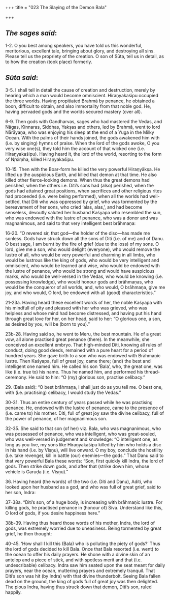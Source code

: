 +++
title = "023  The Slaying of the Demon Bala"

+++
 

## *The sages said*:

1-2. O you best among speakers, you have told us this wonderful, meritorious, excellent tale, bringing about glory, and destroying all sins. Please tell us the propriety of the creation. O son of Sūta, tell us in detail, as to how the creation (took place) formerly.

## *Sūta said*:

3-5. I shall tell in detail the cause of creation and destruction, merely by hearing which a man would become omniscient. Hiraṇyakaśipu occupied the three worlds. Having propitiated Brahmā by penance, he obtained a boon, difficult to obtain, and also immortality from that noble god. He, having pervaded gods and the worlds secured mastery (over all).

6-9. Then gods with Gandharvas, sages who had mastered the Vedas, and Nāgas, Kinnaras, Siddhas, Yakṣas and others, led by Brahmā, went to lord Nārāyaṇa, who was enjoying his sleep at the end of a Yuga in the Milky Ocean. With the palms of their hands joined, the gods awakened him with (i.e. by singing) hymns of praise. When the lord of the gods awoke, O you very wise one(s), they told him the account of that wicked one (i.e. Hiraṇyakaśipu). Having heard it, the lord of the world, resorting to the form of Nṛsiṃha, killed Hiraṇyakaśipu.

10-15. Then with the Boar-form he killed the very powerful Hiraṇyākṣa. He lifted up the auspicious Earth, and killed that demon at that time. He also killed other fierce-looking demons. When thus the great demons had perished, when the others i.e. Diti’s sons had (also) perished, when the gods had attained great positions, when sacrifices and other religious rites had proceeded (i.e. were being performed), when all the worlds had well-settled, that Diti who was oppressed by grief, who was tormented by the bereavement of her sons, who cried ‘alas, alas,’, and had become senseless, devoutly saluted her husband Kaśyapa who resembled the sun, who was endowed with the lustre of penance, who was a donor and was magnanimous, and said to that very intelligent best brāhmaṇa:

16-20. “O revered sir, that god—the holder of the disc—has made me sonless. Gods have struck down all the sons of Diti (i.e. of me) and of Danu. O best sage, I am burnt by the fire of grief (due to the loss) of my sons. O lord, give me a son, who would delight (everyone), who would remove the lustre of all, who would be very powerful and charming in all limbs, who would be lustrous like the king of gods, who would be very intelligent and omniscient, who would be learned and wise, who would be endowed with the lustre of penance, who would be strong and would have auspicious marks, who would be well-versed in the Vedas, who would be knowing (i.e. possessing knowledge), who would honour gods and brāhmaṇas, who would be the conqueror of all worlds, and, who would, O brāhmaṇa, give me joy, and who would, O lord, be endowed with all (good) characteristics.”

21-23a. Having heard these excellent words of her, the noble Kaśyapa with his mindfull of pity and pleased with her who was grieved, who was helpless and whose mind had become distressed, and having put his hand through great love for her, on her head, said to her: “O glorious one, a son, as desired by you, will be (born to you).”

23b-28. Having said so, he went to Meru, the best mountain. He of a great vow, all alone practised great penance (there). In the meanwhile, she conceived an excellent embryo. That high-minded Diti, knowing all rules of conduct, doing good deeds, remained with a pure heart for a period of hundred years. She gave birth to a son who was endowed with Brāhmaṇic lustre. Then Kaśyapa, full of great joy, came there; (and) the best and intelligent one named him. He called his son ‘Bala’, who, the great one, was like (i.e. true to) his name. Thus he named him, and performed his thread-ceremony. He said to him: “O (my) glorious son, practise celibacy.”

29\. (Bala said): “O best brāhmaṇa, I shall just do as you tell me. O best one, with (i.e. practising) celibacy, I would study the Vedas.”

30-31. Thus an entire century of years passed while he was practising penance. He, endowed with the lustre of penance, came to the presence of (i.e. came to) his mother. Diti, full of great joy saw the divine celibacy, full of the power of penance, of her magnanimous son.

32-35. She said to that son (of her) viz. Bala, who was magnanimous, who was possessed of penance, who was intelligent, who was great-souled, who was well-versed in judgement and knowledge: “O intelligent one, as long as you live, my sons like Hiraṇyakaśipu killed by him who holds a disc in his hand (i.e. by Viṣṇu), will live onward. O my boy, conclude the hostility (i.e. take revenge), kill in battle (our) enemies—the gods.” That Danu said to that very powerful Bala these words: “Son, first quickly kill Indra, the lord of gods. Then strike down gods, and after that (strike down him, whose vehicle is Garuḍa (i.e. Viṣṇu).”

36\. Having heard (the words) of the two (i.e. Diti and Danu), Aditi, who looked upon her husband as a god, and who was full of great grief, said to her son, Indra:

37-38a. “Diti’s son, of a huge body, is increasing with brāhmaṇic lustre. For killing gods, he practised penance in (honour of) Śiva. Understand like this, O lord of gods, if you desire happiness here.”

38b-39. Having thus heard those words of his mother, Indra, the lord of gods, was extremely worried due to uneasiness. Being tormented by great grief, he then thought:

40-45. ‘How shall I kill this (Bala) who is polluting the piety of gods?’ Thus the lord of gods decided to kill Bala. Once that Bala resorted (i.e. went) to the ocean to offer his daily prayers. He shone with a divine skin of an antelop and a piece of stick, and with spotless merit and that (i.e. undescribable) celibacy. Indra saw him seated upon the seat meant for daily prayers, near the ocean, muttering prayers and extremely tranquil. That Diti’s son was hit (by Indra) with that divine thunderbolt. Seeing Bala fallen dead on the ground, the king of gods full of great joy was then delighted. The pious Indra, having thus struck down that demon, Diti’s son, ruled happily.


